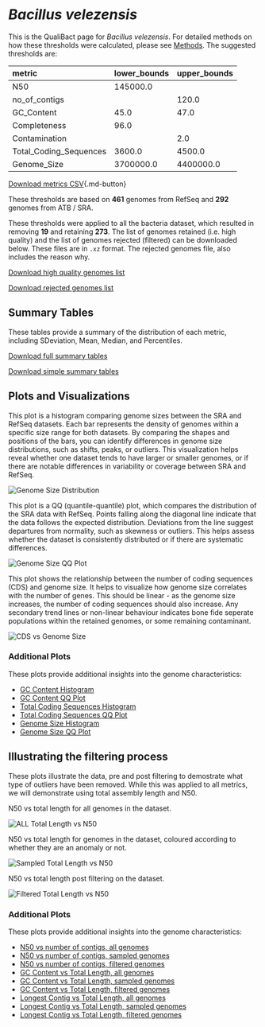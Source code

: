 # *Bacillus velezensis*

This is the QualiBact page for *Bacillus velezensis*. For detailed methods on how these thresholds were calculated, please see [Methods](../../methods.md).
The suggested thresholds are: 

| metric                 | lower_bounds   | upper_bounds   |
|:-----------------------|:---------------|:---------------|
| N50                    | 145000.0       |                |
| no_of_contigs          |                | 120.0          |
| GC_Content             | 45.0           | 47.0           |
| Completeness           | 96.0           |                |
| Contamination          |                | 2.0            |
| Total_Coding_Sequences | 3600.0         | 4500.0         |
| Genome_Size            | 3700000.0      | 4400000.0      |

[Download metrics CSV](Bacillus_velezensis_metrics.csv){.md-button}


These thresholds are based on **461** genomes from RefSeq and **292** genomes from ATB / SRA.

These thresholds were applied to all the bacteria dataset, which resulted in removing **19** and retaining **273**.
The list of genomes retained (i.e. high quality) and the list of genomes rejected (filtered) can be downloaded below. These files are in `.xz` format. The rejected genomes file, also includes the reason why.

[Download high quality genomes list](Bacillus_velezensis_high_quality_genomes.csv.xz)


[Download rejected genomes list](Bacillus_velezensis_filtered_out_genomes.csv.xz)



## Summary Tables
These tables provide a summary of the distribution of each metric, including SDeviation, Mean, Median, and Percentiles.

[Download full summary tables](summary.csv)

[Download simple summary tables](selected_summary.csv)

## Plots and Visualizations

This plot is a histogram comparing genome sizes between the SRA and RefSeq datasets. Each bar represents the density of genomes within a specific size range for both datasets. By comparing the shapes and positions of the bars, you can identify differences in genome size distributions, such as shifts, peaks, or outliers. This visualization helps reveal whether one dataset tends to have larger or smaller genomes, or if there are notable differences in variability or coverage between SRA and RefSeq.

![Genome Size Distribution](Genome_Size_refseq_histogram_kde.png)

This plot is a QQ (quantile-quantile) plot, which compares the distribution of the SRA data with RefSeq. Points falling along the diagonal line indicate that the data follows the expected distribution. Deviations from the line suggest departures from normality, such as skewness or outliers. This helps assess whether the dataset is consistently distributed or if there are systematic differences.

![Genome Size QQ Plot](Genome_Size_refseq_qqplot.png)

This plot shows the relationship between the number of coding sequences (CDS) and genome size. It helps to visualize how genome size correlates with the number of genes. This should be linear - as the genome size increases, the number of coding sequences should also increase. Any secondary trend lines or non-linear behaviour indicates bone fide seperate populations within the retained genomes, or some remaining contaminant. 

![CDS vs Genome Size](Bacillus_velezensis_CDS_vs_Genome_Size.png)

### Additional Plots

These plots provide additional insights into the genome characteristics:

- [GC Content Histogram](GC_Content_refseq_histogram_kde.png)
- [GC Content QQ Plot](GC_Content_refseq_qqplot.png)
- [Total Coding Sequences Histogram](Total_Coding_Sequences_refseq_histogram_kde.png)
- [Total Coding Sequences QQ Plot](Total_Coding_Sequences_refseq_qqplot.png)
- [Genome Size Histogram](Genome_Size_refseq_histogram_kde.png)
- [Genome Size QQ Plot](Genome_Size_refseq_qqplot.png)
## Illustrating the filtering process
These plots illustrate the data, pre and post filtering to demostrate what type of outliers have been removed. While this was applied to all metrics, we will demonstrate using total assembly length and N50.

N50 vs total length for all genomes in the dataset.

![ALL Total Length vs N50](Bacillus_velezensis_all_total_length_N50.png)

N50 vs total length for genomes in the dataset, coloured according to whether they are an anomaly or not.

![Sampled Total Length vs N50](Bacillus_velezensis_sample_total_length_N50.png)

N50 vs total length post filtering on the dataset.

![Filtered Total Length vs N50](Bacillus_velezensis_filt_total_length_N50.png)

### Additional Plots

These plots provide additional insights into the genome characteristics:

- [N50 vs number of contigs, all genomes](Bacillus_velezensis_all_N50_number.png)
- [N50 vs number of contigs, sampled genomes](Bacillus_velezensis_sample_N50_number.png)
- [N50 vs number of contigs, filtered genomes](Bacillus_velezensis_filt_N50_number.png)
- [GC Content vs Total Length, all genomes](Bacillus_velezensis_all_total_length_GC_Content.png)
- [GC Content vs Total Length, sampled genomes](Bacillus_velezensis_sample_total_length_GC_Content.png)
- [GC Content vs Total Length, filtered genomes](Bacillus_velezensis_filt_total_length_GC_Content.png)
- [Longest Contig vs Total Length, all genomes](Bacillus_velezensis_all_total_length_longest.png)
- [Longest Contig vs Total Length, sampled genomes](Bacillus_velezensis_sample_total_length_longest.png)
- [Longest Contig vs Total Length, filtered genomes](Bacillus_velezensis_filt_total_length_longest.png)
